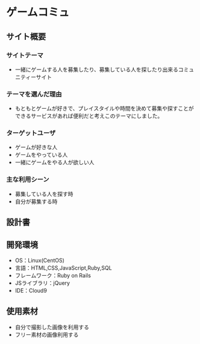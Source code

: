 # ゲームコミュ

## サイト概要
### サイトテーマ
- 一緒にゲームする人を募集したり、募集している人を探したり出来るコミュニティーサイト


### テーマを選んだ理由
- もともとゲームが好きで、プレイスタイルや時間を決めて募集や探すことができるサービスがあれば便利だと考えこのテーマにしました。


### ターゲットユーザ
- ゲームが好きな人
- ゲームをやっている人
- 一緒にゲームをやる人が欲しい人

### 主な利用シーン
- 募集している人を探す時
- 自分が募集する時

## 設計書


## 開発環境
- OS：Linux(CentOS)
- 言語：HTML,CSS,JavaScript,Ruby,SQL
- フレームワーク：Ruby on Rails
- JSライブラリ：jQuery
- IDE：Cloud9

## 使用素材
- 自分で撮影した画像を利用する
- フリー素材の画像利用する